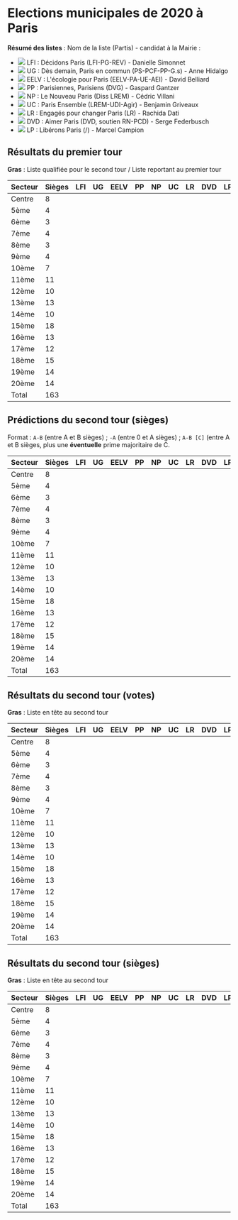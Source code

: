 # Elections municipales de 2020 à Paris
**Résumé des listes** : Nom de la liste (Partis) - candidat à la Mairie :
* ![](https://placehold.it/15/cc2443/000000?text=+) LFI : Décidons Paris (LFI-PG-REV) - Danielle Simonnet
* ![](https://placehold.it/15/FF8080/000000?text=+) UG : Dès demain, Paris en commun (PS-PCF-PP-G.s) - Anne Hidalgo
* ![](https://placehold.it/15/00c000/000000?text=+) EELV : L'écologie pour Paris (EELV-PA-UE-AEI) - David Belliard
* ![](https://placehold.it/15/ffc0c0/000000?text=+) PP : Parisiennes, Parisiens (DVG) - Gaspard Gantzer
* ![](https://placehold.it/15/ff9900/000000?text=+) NP : Le Nouveau Paris (Diss LREM) - Cédric Villani
* ![](https://placehold.it/15/ffeb00/000000?text=+) UC : Paris Ensemble (LREM-UDI-Agir) - Benjamin Griveaux
* ![](https://placehold.it/15/0066CC/000000?text=+) LR : Engagés pour changer Paris (LR) - Rachida Dati
* ![](https://placehold.it/15/adc1fd/000000?text=+) DVD : Aimer Paris (DVD, soutien RN-PCD) - Serge Federbusch
* ![](https://placehold.it/15/f0f0f0/000000?text=+) LP : Libérons Paris (/) - Marcel Campion
## Résultats du premier tour
**Gras** : Liste qualifiée pour le second tour / Liste reportant au premier tour

| Secteur | Sièges | LFI   | UG    | EELV  | PP    | NP    | UC    | LR    | DVD   | LP    |
| ------- | ------ | ----- | ----- | ----- | ----- | ----- | ----- | ----- | ----- | ----- |
| Centre  | 8      |       |       |       |       |       |       |       |       |       |
| 5ème    | 4      |       |       |       |       |       |       |       |       |       |
| 6ème    | 3      |       |       |       |       |       |       |       |       |       |
| 7ème    | 4      |       |       |       |       |       |       |       |       |       |
| 8ème    | 3      |       |       |       |       |       |       |       |       |       |
| 9ème    | 4      |       |       |       |       |       |       |       |       |       |
| 10ème   | 7      |       |       |       |       |       |       |       |       |       |
| 11ème   | 11     |       |       |       |       |       |       |       |       |       |
| 12ème   | 10     |       |       |       |       |       |       |       |       |       |
| 13ème   | 13     |       |       |       |       |       |       |       |       |       |
| 14ème   | 10     |       |       |       |       |       |       |       |       |       |
| 15ème   | 18     |       |       |       |       |       |       |       |       |       |
| 16ème   | 13     |       |       |       |       |       |       |       |       |       |
| 17ème   | 12     |       |       |       |       |       |       |       |       |       |
| 18ème   | 15     |       |       |       |       |       |       |       |       |       |
| 19ème   | 14     |       |       |       |       |       |       |       |       |       |
| 20ème   | 14     |       |       |       |       |       |       |       |       |       |
| Total   | 163    |       |       |       |       |       |       |       |       |       |

## Prédictions du second tour (sièges)
Format : `A-B` (entre A et B sièges) ; `-A` (entre 0 et A sièges) ; `A-B [C]` (entre A et B sièges, plus une **éventuelle** prime majoritaire de C.

| Secteur | Sièges | LFI   | UG    | EELV  | PP    | NP    | UC    | LR    | DVD   | LP    |
| ------- | ------ | ----- | ----- | ----- | ----- | ----- | ----- | ----- | ----- | ----- |
| Centre  | 8      |       |       |       |       |       |       |       |       |       |
| 5ème    | 4      |       |       |       |       |       |       |       |       |       |
| 6ème    | 3      |       |       |       |       |       |       |       |       |       |
| 7ème    | 4      |       |       |       |       |       |       |       |       |       |
| 8ème    | 3      |       |       |       |       |       |       |       |       |       |
| 9ème    | 4      |       |       |       |       |       |       |       |       |       |
| 10ème   | 7      |       |       |       |       |       |       |       |       |       |
| 11ème   | 11     |       |       |       |       |       |       |       |       |       |
| 12ème   | 10     |       |       |       |       |       |       |       |       |       |
| 13ème   | 13     |       |       |       |       |       |       |       |       |       |
| 14ème   | 10     |       |       |       |       |       |       |       |       |       |
| 15ème   | 18     |       |       |       |       |       |       |       |       |       |
| 16ème   | 13     |       |       |       |       |       |       |       |       |       |
| 17ème   | 12     |       |       |       |       |       |       |       |       |       |
| 18ème   | 15     |       |       |       |       |       |       |       |       |       |
| 19ème   | 14     |       |       |       |       |       |       |       |       |       |
| 20ème   | 14     |       |       |       |       |       |       |       |       |       |
| Total   | 163    |       |       |       |       |       |       |       |       |       |

## Résultats du second tour (votes)
**Gras** : Liste en tête au second tour

| Secteur | Sièges | LFI   | UG    | EELV  | PP    | NP    | UC    | LR    | DVD   | LP    |
| ------- | ------ | ----- | ----- | ----- | ----- | ----- | ----- | ----- | ----- | ----- |
| Centre  | 8      |       |       |       |       |       |       |       |       |       |
| 5ème    | 4      |       |       |       |       |       |       |       |       |       |
| 6ème    | 3      |       |       |       |       |       |       |       |       |       |
| 7ème    | 4      |       |       |       |       |       |       |       |       |       |
| 8ème    | 3      |       |       |       |       |       |       |       |       |       |
| 9ème    | 4      |       |       |       |       |       |       |       |       |       |
| 10ème   | 7      |       |       |       |       |       |       |       |       |       |
| 11ème   | 11     |       |       |       |       |       |       |       |       |       |
| 12ème   | 10     |       |       |       |       |       |       |       |       |       |
| 13ème   | 13     |       |       |       |       |       |       |       |       |       |
| 14ème   | 10     |       |       |       |       |       |       |       |       |       |
| 15ème   | 18     |       |       |       |       |       |       |       |       |       |
| 16ème   | 13     |       |       |       |       |       |       |       |       |       |
| 17ème   | 12     |       |       |       |       |       |       |       |       |       |
| 18ème   | 15     |       |       |       |       |       |       |       |       |       |
| 19ème   | 14     |       |       |       |       |       |       |       |       |       |
| 20ème   | 14     |       |       |       |       |       |       |       |       |       |
| Total   | 163    |       |       |       |       |       |       |       |       |       |

## Résultats du second tour (sièges)
**Gras** : Liste en tête au second tour

| Secteur | Sièges | LFI   | UG    | EELV  | PP    | NP    | UC    | LR    | DVD   | LP    |
| ------- | ------ | ----- | ----- | ----- | ----- | ----- | ----- | ----- | ----- | ----- |
| Centre  | 8      |       |       |       |       |       |       |       |       |       |
| 5ème    | 4      |       |       |       |       |       |       |       |       |       |
| 6ème    | 3      |       |       |       |       |       |       |       |       |       |
| 7ème    | 4      |       |       |       |       |       |       |       |       |       |
| 8ème    | 3      |       |       |       |       |       |       |       |       |       |
| 9ème    | 4      |       |       |       |       |       |       |       |       |       |
| 10ème   | 7      |       |       |       |       |       |       |       |       |       |
| 11ème   | 11     |       |       |       |       |       |       |       |       |       |
| 12ème   | 10     |       |       |       |       |       |       |       |       |       |
| 13ème   | 13     |       |       |       |       |       |       |       |       |       |
| 14ème   | 10     |       |       |       |       |       |       |       |       |       |
| 15ème   | 18     |       |       |       |       |       |       |       |       |       |
| 16ème   | 13     |       |       |       |       |       |       |       |       |       |
| 17ème   | 12     |       |       |       |       |       |       |       |       |       |
| 18ème   | 15     |       |       |       |       |       |       |       |       |       |
| 19ème   | 14     |       |       |       |       |       |       |       |       |       |
| 20ème   | 14     |       |       |       |       |       |       |       |       |       |
| Total   | 163    |       |       |       |       |       |       |       |       |       |
